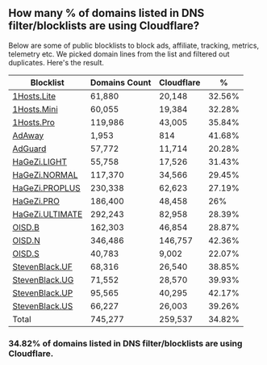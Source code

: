 ## How many % of domains listed in DNS filter/blocklists are using Cloudflare?


Below are some of public blocklists to block ads, affiliate, tracking, metrics, telemetry etc.
We picked domain lines from the list and filtered out duplicates.
Here's the result.


| Blocklist | Domains Count | Cloudflare | % |
| --- | --- | --- | --- |
| [1Hosts.Lite](https://raw.githubusercontent.com/badmojr/1Hosts/master/Lite/hosts.win) | 61,880 | 20,148 | 32.56% |
| [1Hosts.Mini](https://raw.githubusercontent.com/badmojr/1Hosts/master/mini/hosts.win) | 60,055 | 19,384 | 32.28% |
| [1Hosts.Pro](https://raw.githubusercontent.com/badmojr/1Hosts/master/Pro/hosts.win) | 119,986 | 43,005 | 35.84% |
| [AdAway](https://raw.githubusercontent.com/AdAway/adaway.github.io/master/hosts.txt) | 1,953 | 814 | 41.68% |
| [AdGuard](https://adguardteam.github.io/AdGuardSDNSFilter/Filters/filter.txt) | 57,772 | 11,714 | 20.28% |
| [HaGeZi.LIGHT](https://raw.githubusercontent.com/hagezi/dns-blocklists/main/hosts/light.txt) | 55,758 | 17,526 | 31.43% |
| [HaGeZi.NORMAL](https://raw.githubusercontent.com/hagezi/dns-blocklists/main/hosts/multi.txt) | 117,370 | 34,566 | 29.45% |
| [HaGeZi.PROPLUS](https://raw.githubusercontent.com/hagezi/dns-blocklists/main/hosts/pro.plus.txt) | 230,338 | 62,623 | 27.19% |
| [HaGeZi.PRO](https://raw.githubusercontent.com/hagezi/dns-blocklists/main/hosts/pro.txt) | 186,400 | 48,458 | 26% |
| [HaGeZi.ULTIMATE](https://raw.githubusercontent.com/hagezi/dns-blocklists/main/hosts/ultimate.txt) | 292,243 | 82,958 | 28.39% |
| [OISD.B](https://big.oisd.nl/dnsmasq) | 162,303 | 46,854 | 28.87% |
| [OISD.N](https://nsfw.oisd.nl/dnsmasq) | 346,486 | 146,757 | 42.36% |
| [OISD.S](https://small.oisd.nl/dnsmasq) | 40,783 | 9,002 | 22.07% |
| [StevenBlack.UF](https://raw.githubusercontent.com/StevenBlack/hosts/master/alternates/fakenews/hosts) | 68,316 | 26,540 | 38.85% |
| [StevenBlack.UG](https://raw.githubusercontent.com/StevenBlack/hosts/master/alternates/gambling/hosts) | 71,552 | 28,570 | 39.93% |
| [StevenBlack.UP](https://raw.githubusercontent.com/StevenBlack/hosts/master/alternates/porn/hosts) | 95,565 | 40,295 | 42.17% |
| [StevenBlack.US](https://raw.githubusercontent.com/StevenBlack/hosts/master/alternates/social/hosts) | 66,227 | 26,003 | 39.26% |
| Total | 745,277 | 259,537 | 34.82% |


### 34.82% of domains listed in DNS filter/blocklists are using Cloudflare.